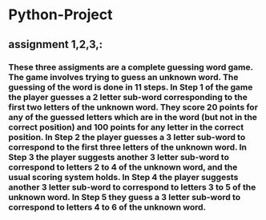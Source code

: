 # Python-Project
## assignment 1,2,3,: 
### These three assigments are a complete guessing word game. The game involves trying to guess an unknown word. The guessing of the word is done in 11 steps. In Step 1 of the game the player guesses a 2 letter sub-word corresponding to the first two letters of the unknown word. They score 20 points for any of the guessed letters which are in the word (but not in the correct position) and 100 points for any letter in the correct position. In Step 2 the player guesses a 3 letter sub-word to correspond to the first three letters of the unknown word. In Step 3 the player suggests another 3 letter sub-word to correspond to letters 2 to 4 of the unknown word, and the usual scoring system holds. In Step 4 the player suggests another 3 letter sub-word to correspond to letters 3 to 5 of the unknown word. In Step 5 they guess a 3 letter sub-word to correspond to letters 4 to 6 of the unknown word.
